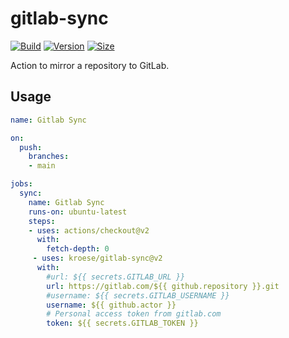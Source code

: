 # gitlab-sync
[![Build](https://github.com/kroese/gitlab-sync/workflows/Build/badge.svg)](https://github.com/kroese/gitlab-sync/)
[![Version](https://img.shields.io/github/v/tag/kroese/gitlab-sync?label=version&color=066da5)](https://github.com/kroese/gitlab-sync/)
[![Size](https://img.shields.io/github/languages/code-size/kroese/gitlab-sync?label=size&color=066da5)](https://github.com/kroese/gitlab-sync/)

Action to mirror a repository to GitLab.

## Usage

```yaml
name: Gitlab Sync

on:
  push:
    branches:
    - main

jobs:
  sync:
    name: Gitlab Sync
    runs-on: ubuntu-latest
    steps:
    - uses: actions/checkout@v2
      with:
        fetch-depth: 0
     - uses: kroese/gitlab-sync@v2
      with:
        #url: ${{ secrets.GITLAB_URL }}
        url: https://gitlab.com/${{ github.repository }}.git
        #username: ${{ secrets.GITLAB_USERNAME }}
        username: ${{ github.actor }}
        # Personal access token from gitlab.com 
        token: ${{ secrets.GITLAB_TOKEN }}
```
